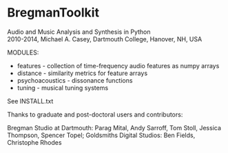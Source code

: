 BregmanToolkit
==============
<p>
Audio and Music Analysis and Synthesis in Python<br />
2010-2014, Michael A. Casey, Dartmouth College, Hanover, NH, USA<br />
</p>
<p>
MODULES:
<ul>
<li>features - collection of time-frequency audio features as numpy arrays</li>
<li>distance - similarity metrics for feature arrays</li>
<li>psychoacoustics - dissonance functions</li>
<li>tuning - musical tuning systems</li>
</ul>
</p>

See INSTALL.txt

Thanks to graduate and post-doctoral users and contributors:

Bregman Studio at Dartmouth: Parag Mital,
Andy Sarroff, Tom Stoll, Jessica Thompson, Spencer Topel; Goldsmiths Digital Studios: Ben Fields, Christophe Rhodes
